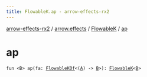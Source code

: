 ```yaml
---
title: FlowableK.ap - arrow-effects-rx2
---
```


[arrow-effects-rx2](../../index.html) / [arrow.effects](../index.html) / [FlowableK](index.html) / [ap](./ap.html)

# ap

`fun <B> ap(fa: `[`FlowableKOf`](../-flowable-k-of.html)`<(`[`A`](index.html#A)`) -> `[`B`](ap.html#B)`>): `[`FlowableK`](index.html)`<`[`B`](ap.html#B)`>`